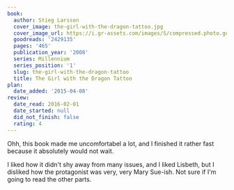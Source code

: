 ```yaml
---
book:
  author: Stieg Larsson
  cover_image: the-girl-with-the-dragon-tattoo.jpg
  cover_image_url: https://i.gr-assets.com/images/S/compressed.photo.goodreads.com/books/1327868566l/2429135._SX98_.jpg
  goodreads: '2429135'
  pages: '465'
  publication_year: '2008'
  series: Millennium
  series_position: '1'
  slug: the-girl-with-the-dragon-tattoo
  title: The Girl with the Dragon Tattoo
plan:
  date_added: '2015-04-08'
review:
  date_read: 2016-02-01
  date_started: null
  did_not_finish: false
  rating: 4
---
```


Ohh, this book made me uncomfortabel a lot, and I finished it rather fast because it absolutely would not wait.

I liked how it didn't shy away from many issues, and I liked Lisbeth, but I disliked how the protagonist was very, very Mary Sue-ish. Not sure if I'm going to read the other parts.
